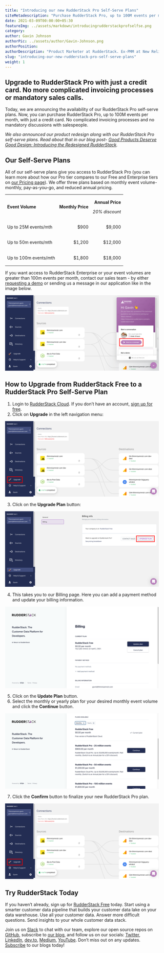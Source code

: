 ```yaml
---
title: "Introducing our new RudderStack Pro Self-Serve Plans"
siteMetadescription: "Purchase RudderStack Pro, up to 100M events per month, with just a credit card."
date: 2021-03-09T00:00:00+05:30
featureImg: ../assets/markdown/introducingrudderstackprofselfse.png
category:
author: Gavin Johnson
authorPic: ../assets/author/Gavin-Johnson.png
authorPosition:
authorDescription: "Product Marketer at RudderStack. Ex-PMM at New Relic & AT&T. Ex-consultant at Deloitte. Ex-sys admin. (Sometimes) Ex-developer."
slug: "introducing-our-new-rudderstack-pro-self-serve-plans"
weight: 1
---
```

## Upgrade to RudderStack Pro with just a credit card. No more complicated invoicing processes or mandatory sales calls.

Today, we are announcing the availability of our RudderStack Pro self-serve plans. Now, you can purchase RudderStack Pro, up to 100M events per month, with just a credit card. No complicated invoicing processes and no mandatory discussions with salespeople.

_We also announced our product redesign along with our RudderStack Pro self-serve plans. Read about that in our blog post- [Good Products Deserve Good Design: Introducing the Redesigned RudderStack](https://rudderstack.com/blog/good-products-deserve-good-design-introducing-the-redesigned-rudderstack)._


## Our Self-Serve Plans

All of our self-serve plans give you access to RudderStack Pro (you can learn more about how our Pro tier compares to our Free and Enterprise tiers on [our Pricing page](https://rudderstack.com/pricing/)). We offer three plans based on monthly event volume- monthly, pay-as-you-go, and reduced annual pricing.


<table>
  <tr>
   <td><strong>Event Volume</strong>
   </td>
   <td><p style="text-align: right">
<strong>Monthly Price</strong></p>

   </td>
   <td><p style="text-align: right">
<strong>Annual Price</strong></p>

<p>
<p style="text-align: right">
<em>20% discount</em></p>

   </td>
  </tr>
  <tr>
   <td>Up to 25M events/mth
   </td>
   <td><p style="text-align: right">
$900</p>

   </td>
   <td><p style="text-align: right">
$9,000</p>

   </td>
  </tr>
  <tr>
   <td>Up to 50m events/mth
   </td>
   <td><p style="text-align: right">
$1,200</p>

   </td>
   <td><p style="text-align: right">
$12,000</p>

   </td>
  </tr>
  <tr>
   <td>Up to 100m events/mth
   </td>
   <td><p style="text-align: right">
$1,800</p>

   </td>
   <td><p style="text-align: right">
$18,000</p>

   </td>
  </tr>
</table>


If you want access to RudderStack Enterprise or your event volumes are greater than 100m events per month, contact our sales team - by either [requesting a demo](https://resources.rudderstack.com/request-a-demo) or sending us a message in our application like in the image below.



![Send us a message](../assets/markdown/001.png)



## How to Upgrade from RudderStack Free to a RudderStack Pro Self-Serve Plan



1. Login to [RudderStack Cloud](https://app.rudderstack.com/login). If you don’t have an account, [sign up for free](https://app.rudderlabs.com/signup?type=freetrial).
2. Click on **Upgrade** in the left navigation menu:

    


![Click on Upgrade](../assets/markdown/002.png)


3. Click on the **Upgrade Plan** button:

    

![Upgrade Plan](../assets/markdown/003.png)


4. This takes you to our Billing page. Here you can add a payment method and update your billing information.

    


![Add a payment method](../assets/markdown/004.png)


5. Click on the **Update Plan** button.
6. Select the monthly or yearly plan for your desired monthly event volume and click the **Continue** button.

    


![Select the plan](../assets/markdown/005.png)


7. Click the **Confirm** button to finalize your new RudderStack Pro plan.

    


![Finalize your new RudderStack Pro plan](../assets/markdown/002.png)




## Try RudderStack Today

If you haven’t already, sign up for [RudderStack Free](https://app.rudderlabs.com/signup?type=freetrial) today. Start using a smarter customer data pipeline that builds your customer data lake on your data warehouse. Use all your customer data. Answer more difficult questions. Send insights to your whole customer data stack.

Join us on [Slack](https://resources.rudderstack.com/join-rudderstack-slack) to chat with our team, explore our open source repos on [GitHub](https://github.com/rudderlabs), subscribe to [our blog](https://rudderstack.com/blog/), and follow us on our socials: [Twitter](https://twitter.com/RudderStack), [LinkedIn](https://www.linkedin.com/company/rudderlabs/), [dev.to](https://dev.to/rudderstack), [Medium](https://rudderstack.medium.com/), [YouTube](https://www.youtube.com/channel/UCgV-B77bV_-LOmKYHw8jvBw). Don’t miss out on any updates. [Subscribe](https://rudderstack.com/blog/) to our blogs today!
